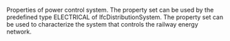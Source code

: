 Properties of power control system. The property set can be used by the predefined type ELECTRICAL of IfcDistributionSystem. The property set can be used to characterize the system that controls the railway energy network.
